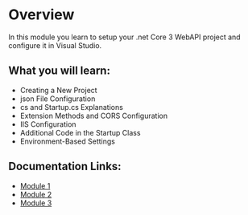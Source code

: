 # Overview
In this module you learn to setup your .net Core 3 WebAPI project and configure it in Visual Studio.

## What you will learn:
* Creating a New Project
* json File Configuration
* cs and Startup.cs Explanations
* Extension Methods and CORS Configuration
* IIS Configuration
* Additional Code in the Startup Class
* Environment-Based Settings

## Documentation Links: 
* [Module 1](https://github.com/LenTheDev/Module-1-IS421.git)
* [Module 2](https://github.com/LenTheDev/Module-2-IS421.git)
* [Module 3](https://github.com/LenTheDev/Module-3-IS421)

